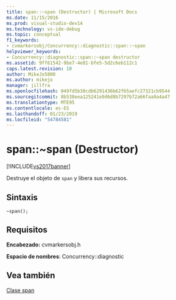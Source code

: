 ```yaml
---
title: span::~span (Destructor) | Microsoft Docs
ms.date: 11/15/2016
ms.prod: visual-studio-dev14
ms.technology: vs-ide-debug
ms.topic: conceptual
f1_keywords:
- cvmarkersobj/Concurrency::diagnostic::span::~span
helpviewer_keywords:
- Concurrency::diagnostic::span::~span destructor
ms.assetid: 9ff61542-9be7-4e81-bfe5-5d2c6eb112c1
caps.latest.revision: 10
author: MikeJo5000
ms.author: mikejo
manager: jillfra
ms.openlocfilehash: 049fd5b30cdb6291436b62f65aefc27321cb9544
ms.sourcegitcommit: 8b538eea125241e9d6d8b7297b72a66faa9a4a47
ms.translationtype: MTE95
ms.contentlocale: es-ES
ms.lasthandoff: 01/23/2019
ms.locfileid: "54784581"
---
```

# <a name="spanspan-destructor"></a>span::~span (Destructor)
[!INCLUDE[vs2017banner](../includes/vs2017banner.md)]

Destruye el objeto de `span` y libera sus recursos.  
  
## <a name="syntax"></a>Sintaxis  
  
```  
~span();  
```  
  
## <a name="requirements"></a>Requisitos  
 **Encabezado:** cvmarkersobj.h  
  
 **Espacio de nombres**: Concurrency::diagnostic
 
 ## <a name="see-also"></a>Vea también
 [Clase span](../profiling/span-class.md)
